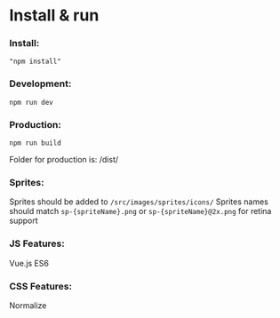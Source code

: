 # Install & run #

### Install:

```
"npm install"
```

### Development: ###

```
npm run dev
```

### Production: ###
```
npm run build
```
Folder for production is: /dist/

### Sprites: ###
Sprites should be added to ```/src/images/sprites/icons/```
Sprites names should match ```sp-{spriteName}.png``` or ```sp-{spriteName}@2x.png``` for retina support

### JS Features: ###
Vue.js
ES6

### CSS Features: ###
Normalize